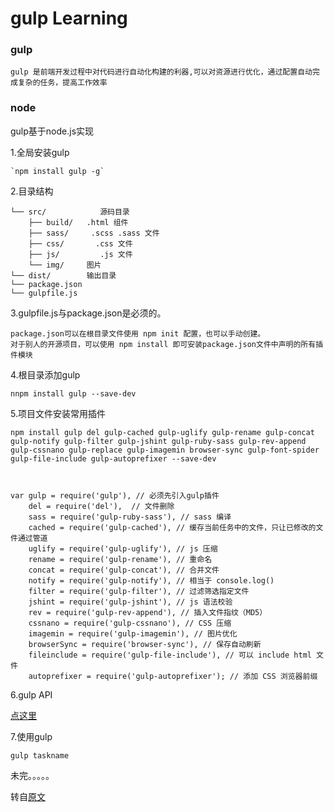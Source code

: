 # gulp Learning
### gulp
    gulp 是前端开发过程中对代码进行自动化构建的利器,可以对资源进行优化，通过配置自动完成复杂的任务，提高工作效率
### node
gulp基于node.js实现    

1.全局安装gulp   

    `npm install gulp -g`

2.目录结构    

    └── src/            源码目录    
        ├── build/   .html 组件    
        ├── sass/     .scss .sass 文件   
        ├── css/       .css 文件
        ├── js/         .js 文件
        └── img/     图片
    └── dist/        输出目录
    └── package.json
    └── gulpfile.js
3.gulpfile.js与package.json是必须的。

    package.json可以在根目录文件使用 npm init 配置，也可以手动创建。
    对于别人的开源项目，可以使用 npm install 即可安装package.json文件中声明的所有插件模块
4.根目录添加gulp

    nnpm install gulp --save-dev

5.项目文件安装常用插件

    npm install gulp del gulp-cached gulp-uglify gulp-rename gulp-concat gulp-notify gulp-filter gulp-jshint gulp-ruby-sass gulp-rev-append gulp-cssnano gulp-replace gulp-imagemin browser-sync gulp-font-spider gulp-file-include gulp-autoprefixer --save-dev    



    var gulp = require('gulp'), // 必须先引入gulp插件
        del = require('del'),  // 文件删除
        sass = require('gulp-ruby-sass'), // sass 编译
        cached = require('gulp-cached'), // 缓存当前任务中的文件，只让已修改的文件通过管道
        uglify = require('gulp-uglify'), // js 压缩
        rename = require('gulp-rename'), // 重命名
        concat = require('gulp-concat'), // 合并文件
        notify = require('gulp-notify'), // 相当于 console.log()
        filter = require('gulp-filter'), // 过滤筛选指定文件
        jshint = require('gulp-jshint'), // js 语法校验
        rev = require('gulp-rev-append'), // 插入文件指纹（MD5）
        cssnano = require('gulp-cssnano'), // CSS 压缩
        imagemin = require('gulp-imagemin'), // 图片优化
        browserSync = require('browser-sync'), // 保存自动刷新
        fileinclude = require('gulp-file-include'), // 可以 include html 文件
        autoprefixer = require('gulp-autoprefixer'); // 添加 CSS 浏览器前缀

6.gulp API

[点这里](http://www.gulpjs.com.cn/docs/api/)

7.使用gulp

    gulp taskname

未完。。。。。

转自[原文](http://www.sheyilin.com/2016/02/gulp_introduce/)
